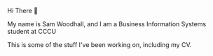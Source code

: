Hi There 👋

My name is Sam Woodhall, and I am a Business Information Systems student at CCCU

This is some of the stuff I've been working on, including my CV.
